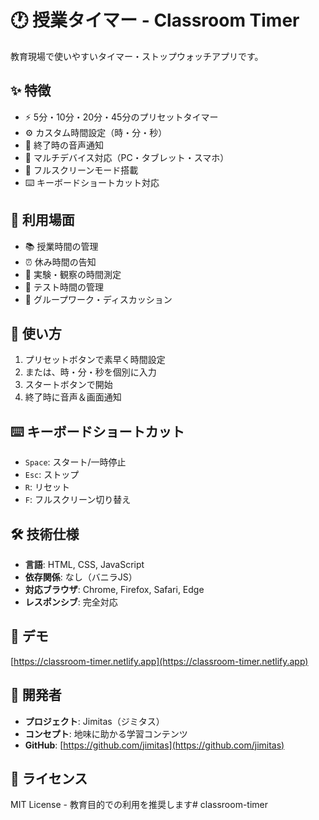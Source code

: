 # 🕐 授業タイマー - Classroom Timer

教育現場で使いやすいタイマー・ストップウォッチアプリです。

## ✨ 特徴
- ⚡ 5分・10分・20分・45分のプリセットタイマー
- ⚙️ カスタム時間設定（時・分・秒）
- 🔔 終了時の音声通知
- 📱 マルチデバイス対応（PC・タブレット・スマホ）
- 🎨 フルスクリーンモード搭載
- ⌨️ キーボードショートカット対応

## 🎯 利用場面
- 📚 授業時間の管理
- ⏰ 休み時間の告知
- 🧪 実験・観察の時間測定
- 📝 テスト時間の管理
- 💭 グループワーク・ディスカッション

## 🚀 使い方
1. プリセットボタンで素早く時間設定
2. または、時・分・秒を個別に入力
3. スタートボタンで開始
4. 終了時に音声＆画面通知

## ⌨️ キーボードショートカット
- `Space`: スタート/一時停止
- `Esc`: ストップ
- `R`: リセット
- `F`: フルスクリーン切り替え

## 🛠️ 技術仕様
- **言語**: HTML, CSS, JavaScript
- **依存関係**: なし（バニラJS）
- **対応ブラウザ**: Chrome, Firefox, Safari, Edge
- **レスポンシブ**: 完全対応

## 📱 デモ
[https://classroom-timer.netlify.app](https://classroom-timer.netlify.app)

## 🤝 開発者
- **プロジェクト**: Jimitas（ジミタス）
- **コンセプト**: 地味に助かる学習コンテンツ
- **GitHub**: [https://github.com/jimitas](https://github.com/jimitas)

## 📄 ライセンス
MIT License - 教育目的での利用を推奨します# classroom-timer
